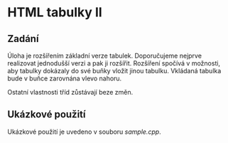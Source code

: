 # HTML tabulky II
## Zadání
Úloha je rozšířením základní verze tabulek. Doporučujeme nejprve realizovat jednodušší verzi a pak ji rozšířit. Rozšíření spočívá v možnosti, aby tabulky dokázaly do své buňky vložit jinou tabulku. Vkládaná tabulka bude v buňce zarovnána vlevo nahoru.

Ostatní vlastnosti tříd zůstávají beze změn.

## Ukázkové použití
Ukázkové použití je uvedeno v souboru _sample.cpp_.